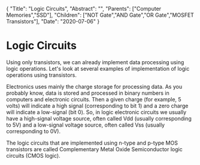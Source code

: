 {
	"Title": "Logic Circuits",
	"Abstract": "", 
	"Parents": ["Computer Memories","SSD"], 
	"Children": ["NOT Gate","AND Gate","OR Gate","MOSFET Transistors"],
	"Date": "2020-07-06"
}



# Logic Circuits

Using only transistors, we can already implement data processing using logic operations. Let's look at several examples of implementation of logic operations using transistors. 

Electronics uses mainly the charge storage for processing data. As you probably know, data is stored and processed in binary numbers in computers and electronic circuits. Then a given charge (for example, 5 volts) will indicate a high signal (corresponding to bit 1) and a zero charge will indicate a low-signal (bit 0). So, in logic electronic circuits we usually have a high-signal voltage source, often called Vdd (usually corresponding to 5V) and a low-signal voltage source, often called Vss (usually corresponding to 0V).

The logic circuits that are implemented using n-type and p-type MOS transistors are called Complementary Metal Oxide Semiconductor logic circuits (CMOS logic).